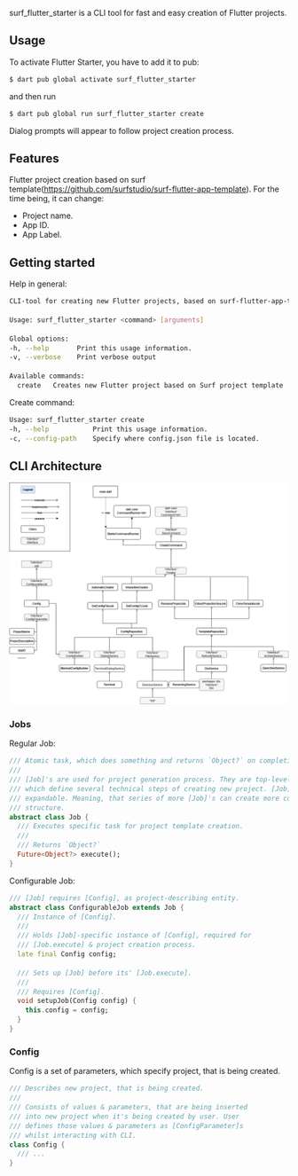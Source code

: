 surf_flutter_starter is a CLI tool for fast and easy creation of Flutter projects.

## Usage

To activate Flutter Starter, you have to add it to pub:
```sh
$ dart pub global activate surf_flutter_starter
```

and then run

```sh
$ dart pub global run surf_flutter_starter create
```

Dialog prompts will appear to follow project creation process.

## Features

Flutter project creation based on surf template(https://github.com/surfstudio/surf-flutter-app-template).
For the time being, it can change:
- Project name.
- App ID.
- App Label.

## Getting started

Help in general:
```sh
CLI-tool for creating new Flutter projects, based on surf-flutter-app-template

Usage: surf_flutter_starter <command> [arguments]

Global options:
-h, --help       Print this usage information.
-v, --verbose    Print verbose output

Available commands:
  create   Creates new Flutter project based on Surf project template

```

Create command:
```sh
Usage: surf_flutter_starter create
-h, --help           Print this usage information.
-c, --config-path    Specify where config.json file is located.
```

## CLI Architecture
<img src="https://github.com/surfstudio/surf_flutter_starter/blob/main/images/CLI-Project-Generator-Structure.png" width="740">


### Jobs
Regular Job:
```dart
/// Atomic task, which does something and returns `Object?` on completion.
///
/// [Job]'s are used for project generation process. They are top-level entities,
/// which define several technical steps of creating new project. [Job]'s are
/// expandable. Meaning, that series of more [Job]'s can create more complex
/// structure.
abstract class Job {
  /// Executes specific task for project template creation.
  ///
  /// Returns `Object?`
  Future<Object?> execute();
}
```

Configurable Job:
```dart
/// [Job] requires [Config], as project-describing entity.
abstract class ConfigurableJob extends Job {
  /// Instance of [Config].
  ///
  /// Holds [Job]-specific instance of [Config], required for
  /// [Job.execute] & project creation process.
  late final Config config;

  /// Sets up [Job] before its' [Job.execute].
  ///
  /// Requires [Config].
  void setupJob(Config config) {
    this.config = config;
  }
}
```

### Config
Config is a set of parameters, which specify project, that is being created.
```dart
/// Describes new project, that is being created.
///
/// Consists of values & parameters, that are being inserted
/// into new project when it's being created by user. User
/// defines those values & parameters as [ConfigParameter]s
/// whilst interacting with CLI.
class Config {
  /// ...
}
```


